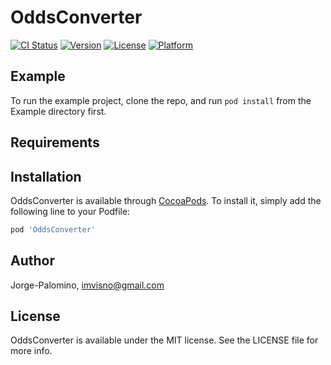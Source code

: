 # OddsConverter

[![CI Status](https://img.shields.io/travis/Jorge-Palomino/OddsConverter.svg?style=flat)](https://travis-ci.org/Jorge-Palomino/OddsConverter)
[![Version](https://img.shields.io/cocoapods/v/OddsConverter.svg?style=flat)](https://cocoapods.org/pods/OddsConverter)
[![License](https://img.shields.io/cocoapods/l/OddsConverter.svg?style=flat)](https://cocoapods.org/pods/OddsConverter)
[![Platform](https://img.shields.io/cocoapods/p/OddsConverter.svg?style=flat)](https://cocoapods.org/pods/OddsConverter)

## Example

To run the example project, clone the repo, and run `pod install` from the Example directory first.

## Requirements

## Installation

OddsConverter is available through [CocoaPods](https://cocoapods.org). To install
it, simply add the following line to your Podfile:

```ruby
pod 'OddsConverter'
```

## Author

Jorge-Palomino, imvisno@gmail.com

## License

OddsConverter is available under the MIT license. See the LICENSE file for more info.
